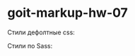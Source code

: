 # goit-markup-hw-07

Cтили дефолтные css:
 <link rel="stylesheet" href="./css/style.css"/>

 Cтили по Sass:
 <link rel="stylesheet" href="./css/main.min.css"/>
 